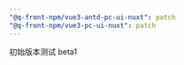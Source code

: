 ```yaml
---
"@q-front-npm/vue3-antd-pc-ui-nuxt": patch
"@q-front-npm/vue3-pc-ui-nuxt": patch
---
```


初始版本测试 beta1
